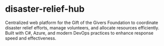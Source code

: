 # disaster-relief-hub
Centralized web platform for the Gift of the Givers Foundation to coordinate disaster relief efforts, manage volunteers, and allocate resources efficiently. Built with C#, Azure, and modern DevOps practices to enhance response speed and effectiveness.
